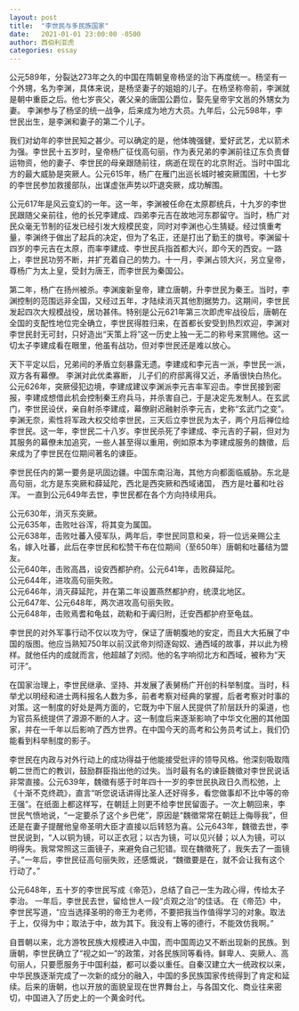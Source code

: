 ```yaml
---
layout: post
title:  "李世民与多民族国家"
date:   2021-01-01 23:00:00 -0500
author: 西伯利亚虎
categories: essay
---
```


公元589年，分裂达273年之久的中国在隋朝皇帝杨坚的治下再度统一。杨坚有一个外甥，名为李渊，具体来说，是杨坚妻子的姐姐的儿子。在杨坚称帝前，李渊就是朝中重臣之后。他七岁丧父，袭父亲的唐国公爵位，娶先皇帝宇文邕的外甥女为妻。 李渊参与了杨坚的统一战争，后来成为地方大员。九年后，公元598年，李世民出生，是李渊和妻子的第二个儿子。

我们对幼年的李世民知之甚少。可以确定的是，他体魄强健，爱好武艺，尤以箭术为强。李世民十五岁时，皇帝杨广征伐高句丽，作为表兄弟的李渊前往辽东负责督运物资，他的妻子、李世民的母亲跟随前往，病逝在现在的北京附近。当时中国北方的最大威胁是突厥人。公元615年，杨广在雁门出巡长城时被突厥围困，十七岁的李世民参加救援部队，出谋虚张声势以吓退突厥，成功解围。

公元617年是风云变幻的一年。这一年，李渊被任命在太原郡统兵，十九岁的李世民跟随父亲前往，他的长兄李建成、四弟李元吉在故地河东郡留守。当时，杨广对民众毫无节制的征发已经引发大规模民变，同时对李渊也心生猜疑。经过慎重考量，李渊终于做出了起兵的决定，但为了名正，还是打出了勤王的旗号。李渊留十四岁的李元吉在太原，而率李建成、李世民兵指首都大兴，即今天的西安。一路上，李世民功劳不断，并扩充着自己的势力。十一月，李渊占领大兴，另立皇帝，尊杨广为太上皇，受封为唐王，而李世民为秦国公。

第二年，杨广在扬州被杀。李渊废新皇帝，建立唐朝，升李世民为秦王。当时，李渊控制的范围远非全国，又经过五年，才陆续消灭其他割据势力。这期间，李世民发起四次大规模战役，居功甚伟。特别是公元621年第三次即虎牢战役后，唐朝在全国的支配性地位完全确立，李世民得胜归来，在首都长安受到热烈欢迎，李渊对李世民封无可封，只好造出“天策上将”这一历史上独一无二的称号来赏赐他。这一切太子李建成看在眼里，他虽有战功，但对李世民还是难以放心。

天下平定以后，兄弟间的矛盾立刻暴露无遗。李建成和李元吉一派，李世民一派，双方各有幕僚。 李渊对此优柔寡断， 儿子们的府邸离得又近，矛盾很快白热化。公元626年，突厥侵犯边境，李建成建议李渊派李元吉率军迎击。李世民接到密报，李建成想借此机会控制秦王府兵马，并杀害自己，于是决定先发制人。在玄武门，李世民设伏，亲自射杀李建成，幕僚尉迟融射杀李元吉，史称“玄武门之变”。李渊无奈，索性将军政大权交给李世民，三天后立李世民为太子，两个月后禅位给李世民。这一年，李世民二十八岁。李世民杀死了李建成、李元吉的子嗣，但对为其服务的幕僚未加追究，一些人甚至得以重用，例如原本为李建成服务的魏徵，后来成为了李世民在位期间著名的谏臣。

李世民任内的第一要务是巩固边疆。中国东南沿海，其他方向都面临威胁。东北是高句丽，北方是东突厥和薛延陀，西北是西突厥和西域诸国， 西方是吐蕃和吐谷浑。 一直到公元649年去世，李世民都在各个方向持续用兵。

公元630年，消灭东突厥。  
公元635年，击败吐谷浑，将其变为属国。  
公元638年，击败吐蕃入侵军队，两年后，李世民同意和亲，将一位远亲赐公主名，嫁入吐蕃，此后在李世民和松赞干布在位期间（至650年）唐朝和吐蕃结为盟友。  
公元640年，击败高昌，设安西都护府。公元641年，击败薛延陀。  
公元644年，进攻高句丽失败。  
公元646年，消灭薛延陀，并在第二年设置燕然都护府，统漠北地区。  
公元647年、公元648年，两次进攻高句丽失败。  
公元648年，击败焉耆和龟兹，疏勒和于阗归附，迁安西都护府至龟兹。

李世民的对外军事行动不仅以攻为守，保证了唐朝腹地的安定，而且大大拓展了中国的版图。他应当熟知750年以前汉武帝刘彻逐匈奴、通西域的故事，并以此为榜样。就他任内的成就而言，他超越了刘彻。他的名字响彻北方和西域，被称为“天可汗”。

在国家治理上，李世民继承、坚持、并发展了表舅杨广开创的科举制度。当时，科举尤以明经和进士两科报名人数为多，前者考察对经典的掌握，后者考察对时事的对策。这一制度的好处是两方面的，它既为中下层人民提供了阶层跃升的渠道，也为官员系统提供了源源不断的人才。这一制度后来逐渐影响了中华文化圈的其他国家，并在一千年以后影响了西方世界。在中国今天的高考和公务员考试上，我们仍能看到科举制度的影子。

李世民在内政与对外行动上的成功得益于他能接受批评的领导风格。他深刻吸取隋朝二世而亡的教训，鼓励群臣指出他的过失。当时最有名的谏臣魏徵对李世民说话非常直接。公元639年，魏徵有感于时年四十一岁的李世民执政日久而松弛，上《十渐不克终疏》，直言“听您说话讲得比圣人还好得多，看您做事却不比中等的帝王强”。在纸面上都这样写，在朝廷上则更不给李世民留面子。一次上朝回来，李世民气愤地说，“一定要杀了这个乡巴佬”，原因是“魏徵常常在朝廷上侮辱我”，但还是在妻子提醒他皇帝圣明大臣才直接以后转怒为喜。公元643年，魏徵去世，李世民说到，“人以铜为镜，可以正衣冠；以古为镜，可以见兴替；以人为镜，可以明得失。我常常照这三面镜子，来避免自己犯错。现在魏徵死了，我失去了一面镜子。”一年后，李世民征高句丽失败，还感慨说，“魏徵要是在，就不会让我有这个行动了。”

公元648年，五十岁的李世民写成《帝范》，总结了自己一生为政心得，传给太子李治。 一年后，李世民去世，留给世人一段“贞观之治”的佳话。 在《帝范》中，李世民写道，“应当选择圣明的帝王为老师，不要把我当作值得学习的对象。取法于上，仅得为中；取法于中，故为其下。我没有上等的德行，不能效仿我啊。”

自晋朝以来，北方游牧民族大规模进入中国，而中国周边又不断出现新的民族。到唐朝，李世民确立了“视之如一”的政策，对各民族同等看待。鲜卑人、突厥人、高句丽人，只要愿服务于中国利益，都可以委以重任。自秦汉建立大一统政权以来，中华民族逐渐完成了一次新的成分的融入，中国的多民族国家传统得到了肯定和延续。后来的唐朝，也以开放的面貌呈现在世界舞台上，与各国文化、商业往来密切，中国进入了历史上的一个黄金时代。

